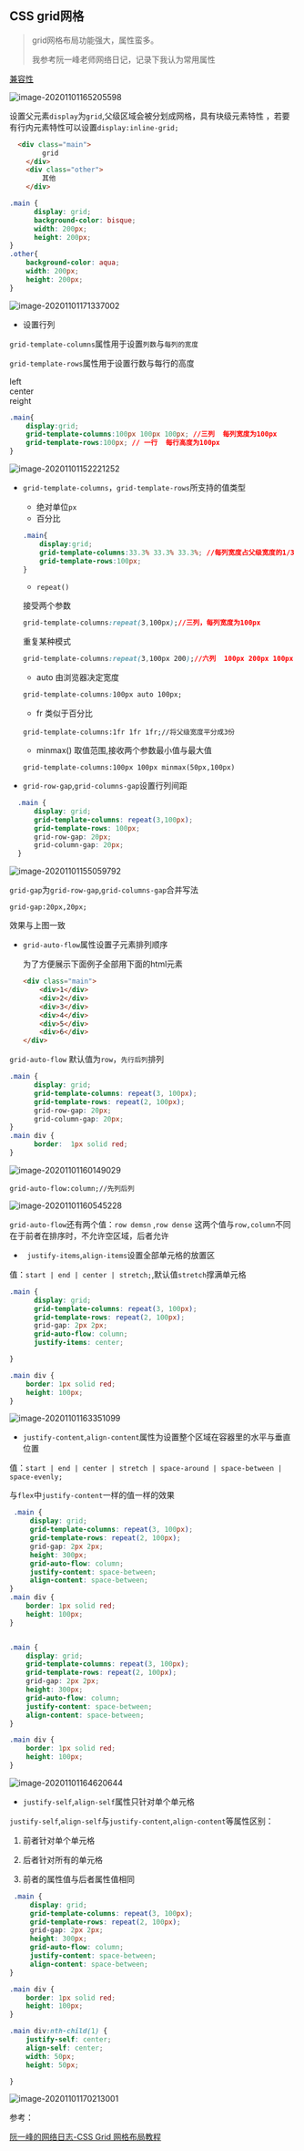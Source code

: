 







## CSS   grid网格

> grid网格布局功能强大，属性蛮多。
>
> 我参考阮一峰老师网络日记，记录下我认为常用属性



[兼容性](https://caniuse.com/?search=grid)

![image-20201101165205598](C:%5CUsers%5Cli2322873900%5CDesktop%5C%E7%AC%94%E8%AE%B0%5CCSS%5Cgrid%E7%BD%91%E6%A0%BC.assets%5Cimage-20201101165205598.png)

设置父元素`display`为`grid`,父级区域会被分划成网格，具有块级元素特性 ，若要有行内元素特性可以设置`display:inline-grid;`

```html
  <div class="main">
        grid
    </div>
    <div class="other">
        其他
    </div>
```

```css
.main {
      display: grid;
      background-color: bisque;
      width: 200px;
      height: 200px;
}
.other{
    background-color: aqua;
    width: 200px;
    height: 200px;
}

```





![image-20201101171337002](C:%5CUsers%5Cli2322873900%5CDesktop%5C%E7%AC%94%E8%AE%B0%5CCSS%5Cgrid%E7%BD%91%E6%A0%BC.assets%5Cimage-20201101171337002.png)

* 设置行列

`grid-template-columns`属性用于设置`列数`与`每列的宽度`

`grid-template-rows`属性用于设置行数与每行的高度

<div class="main">
    <div class="left b">left</div>
    <div class="contion b">center</div>
    <div class="right b">reight</div>
</div>

```css
.main{
    display:grid;
    grid-template-columns:100px 100px 100px; //三列  每列宽度为100px
    grid-template-rows:100px; // 一行  每行高度为100px
}
```

![image-20201101152221252](C:%5CUsers%5Cli2322873900%5CDesktop%5C%E7%AC%94%E8%AE%B0%5CCSS%5Cgrid%E7%BD%91%E6%A0%BC.assets%5Cimage-20201101152221252.png)

* `grid-template-columns`，`grid-template-rows`所支持的值类型

  * 绝对单位`px`
  * 百分比

  ```css
  .main{
      display:grid;
      grid-template-columns:33.3% 33.3% 33.3%; //每列宽度占父级宽度的1/3
      grid-template-rows:100px;
  }
  ```

  * `repeat()`

  接受两个参数

  ```css
  grid-template-columns:repeat(3,100px);//三列，每列宽度为100px
  ```

  重复某种模式

  ```css
  grid-template-columns:repeat(3,100px 200);//六列  100px 200px 100px 200px 100px 200px
  ```

  * auto 由浏览器决定宽度

  ```css
  grid-template-columns:100px auto 100px;
  ```

  * fr  类似于百分比

  ```
  grid-template-columns:1fr 1fr 1fr;//将父级宽度平分成3份
  ```

  * minmax() 取值范围,接收两个参数最小值与最大值 

  ```
  grid-template-columns:100px 100px minmax(50px,100px)
  ```



* `grid-row-gap`,`grid-columns-gap`设置行列间距

```css
  .main {
      display: grid;
      grid-template-columns: repeat(3,100px);
      grid-template-rows: 100px;
      grid-row-gap: 20px;
      grid-column-gap: 20px;
  }
```

![image-20201101155059792](C:%5CUsers%5Cli2322873900%5CDesktop%5C%E7%AC%94%E8%AE%B0%5CCSS%5Cgrid%E7%BD%91%E6%A0%BC.assets%5Cimage-20201101155059792.png)

`grid-gap`为`grid-row-gap`,`grid-columns-gap`合并写法

```
grid-gap:20px,20px;
```

效果与上图一致





* `grid-auto-flow`属性设置子元素排列顺序

  为了方便展示下面例子全部用下面的html元素

  ```html
  <div class="main">
      <div>1</div>
      <div>2</div>
      <div>3</div>
      <div>4</div>
      <div>5</div>
      <div>6</div>
  </div>
  ```

  

`grid-auto-flow` 默认值为`row`，`先行后列`排列

```css
.main {
      display: grid;
      grid-template-columns: repeat(3, 100px);
      grid-template-rows: repeat(2, 100px);
      grid-row-gap: 20px;
      grid-column-gap: 20px;
}
.main div {
      border:  1px solid red;
}
```





![image-20201101160149029](C:%5CUsers%5Cli2322873900%5CDesktop%5C%E7%AC%94%E8%AE%B0%5CCSS%5Cgrid%E7%BD%91%E6%A0%BC.assets%5Cimage-20201101160149029.png)

```
grid-auto-flow:column;//先列后列
```

![image-20201101160545228](C:%5CUsers%5Cli2322873900%5CDesktop%5C%E7%AC%94%E8%AE%B0%5CCSS%5Cgrid%E7%BD%91%E6%A0%BC.assets%5Cimage-20201101160545228.png)

`grid-auto-flow`还有两个值：`row demsn` ,`row dense` 这两个值与`row,column`不同在于前者在排序时，不允许空区域，后者允许



* ` justify-items`,`align-items`设置全部单元格的放置区

值：`start | end | center | stretch;`,默认值`stretch`撑满单元格

```css
.main {
      display: grid;
      grid-template-columns: repeat(3, 100px);
      grid-template-rows: repeat(2, 100px);
      grid-gap: 2px 2px;
      grid-auto-flow: column;
      justify-items: center;

}

.main div {
    border: 1px solid red;
    height: 100px;
}
```



![image-20201101163351099](C:%5CUsers%5Cli2322873900%5CDesktop%5C%E7%AC%94%E8%AE%B0%5CCSS%5Cgrid%E7%BD%91%E6%A0%BC.assets%5Cimage-20201101163351099.png)



* `justify-content`,`align-content`属性为设置整个区域在容器里的水平与垂直位置

值：`start | end | center | stretch | space-around | space-between | space-evenly;` 

与`flex`中`justify-content`一样的值一样的效果

```css
 .main {
     display: grid;
     grid-template-columns: repeat(3, 100px);
     grid-template-rows: repeat(2, 100px);
     grid-gap: 2px 2px;
     height: 300px;
     grid-auto-flow: column;
     justify-content: space-between;
     align-content: space-between;
}
.main div {
    border: 1px solid red;
    height: 100px;
}

```

```css

.main {
    display: grid;
    grid-template-columns: repeat(3, 100px);
    grid-template-rows: repeat(2, 100px);
    grid-gap: 2px 2px;
    height: 300px;
    grid-auto-flow: column;
    justify-content: space-between;
    align-content: space-between;
}

.main div {
    border: 1px solid red;
    height: 100px;
}
```

![image-20201101164620644](C:%5CUsers%5Cli2322873900%5CDesktop%5C%E7%AC%94%E8%AE%B0%5CCSS%5Cgrid%E7%BD%91%E6%A0%BC.assets%5Cimage-20201101164620644.png)



* `justify-self`,`align-self`属性只针对单个单元格

`justify-self`,`align-self`与`justify-content`,`align-content`等属性区别：

1. 前者针对单个单元格

2. 后者针对所有的单元格

3. 前者的属性值与后者属性值相同

```css
 .main {
     display: grid;
     grid-template-columns: repeat(3, 100px);
     grid-template-rows: repeat(2, 100px);
     grid-gap: 2px 2px;
     height: 300px;
     grid-auto-flow: column;
     justify-content: space-between;
     align-content: space-between;
}

.main div {
    border: 1px solid red;
    height: 100px;
}

.main div:nth-child(1) {
    justify-self: center;
    align-self: center;
    width: 50px;
    height: 50px;

}

```



![image-20201101170213001](C:%5CUsers%5Cli2322873900%5CDesktop%5C%E7%AC%94%E8%AE%B0%5CCSS%5Cgrid%E7%BD%91%E6%A0%BC.assets%5Cimage-20201101170213001.png)



参考：

[阮一峰的网络日志-CSS Grid 网格布局教程](http://www.ruanyifeng.com/blog/2019/03/grid-layout-tutorial.html)